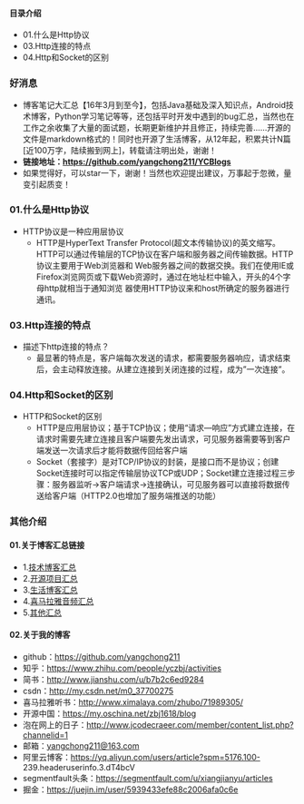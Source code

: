 #### 目录介绍
- 01.什么是Http协议
- 03.Http连接的特点
- 04.Http和Socket的区别


### 好消息
- 博客笔记大汇总【16年3月到至今】，包括Java基础及深入知识点，Android技术博客，Python学习笔记等等，还包括平时开发中遇到的bug汇总，当然也在工作之余收集了大量的面试题，长期更新维护并且修正，持续完善……开源的文件是markdown格式的！同时也开源了生活博客，从12年起，积累共计N篇[近100万字，陆续搬到网上]，转载请注明出处，谢谢！
- **链接地址：https://github.com/yangchong211/YCBlogs**
- 如果觉得好，可以star一下，谢谢！当然也欢迎提出建议，万事起于忽微，量变引起质变！



### 01.什么是Http协议
- HTTP协议是一种应用层协议
    - HTTP是HyperText Transfer Protocol(超文本传输协议)的英文缩写。HTTP可以通过传输层的TCP协议在客户端和服务器之间传输数据。HTTP协议主要用于Web浏览器和 Web服务器之间的数据交换。我们在使用IE或Firefox浏览网页或下载Web资源时，通过在地址栏中输入，开头的4个字母http就相当于通知浏览 器使用HTTP协议来和host所确定的服务器进行通讯。




### 03.Http连接的特点
- 描述下http连接的特点？
    - 最显著的特点是，客户端每次发送的请求，都需要服务器响应，请求结束后，会主动释放连接。从建立连接到关闭连接的过程，成为”一次连接”。




### 04.Http和Socket的区别
- HTTP和Socket的区别
    - HTTP是应用层协议；基于TCP协议；使用“请求—响应”方式建立连接，在请求时需要先建立连接且客户端要先发出请求，可见服务器需要等到客户端发送一次请求后才能将数据传回给客户端
    - Socket（套接字）是对TCP/IP协议的封装，是接口而不是协议；创建Socket连接时可以指定传输层协议TCP或UDP；Socket建立连接过程三步骤：服务器监听->客户端请求->连接确认，可见服务器可以直接将数据传送给客户端（HTTP2.0也增加了服务端推送的功能）

### 其他介绍
#### 01.关于博客汇总链接
- 1.[技术博客汇总](https://www.jianshu.com/p/614cb839182c)
- 2.[开源项目汇总](https://blog.csdn.net/m0_37700275/article/details/80863574)
- 3.[生活博客汇总](https://blog.csdn.net/m0_37700275/article/details/79832978)
- 4.[喜马拉雅音频汇总](https://www.jianshu.com/p/f665de16d1eb)
- 5.[其他汇总](https://www.jianshu.com/p/53017c3fc75d)



#### 02.关于我的博客
- github：https://github.com/yangchong211
- 知乎：https://www.zhihu.com/people/yczbj/activities
- 简书：http://www.jianshu.com/u/b7b2c6ed9284
- csdn：http://my.csdn.net/m0_37700275
- 喜马拉雅听书：http://www.ximalaya.com/zhubo/71989305/
- 开源中国：https://my.oschina.net/zbj1618/blog
- 泡在网上的日子：http://www.jcodecraeer.com/member/content_list.php?channelid=1
- 邮箱：yangchong211@163.com
- 阿里云博客：https://yq.aliyun.com/users/article?spm=5176.100- 239.headeruserinfo.3.dT4bcV
- segmentfault头条：https://segmentfault.com/u/xiangjianyu/articles
- 掘金：https://juejin.im/user/5939433efe88c2006afa0c6e

